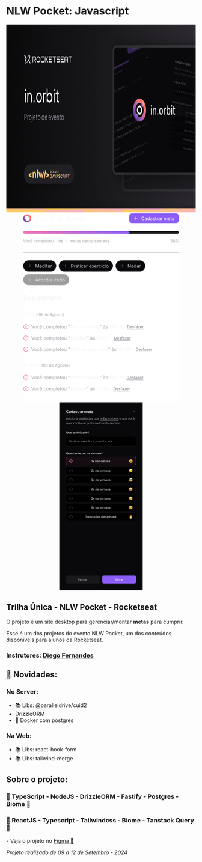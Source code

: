<h1>NLW Pocket: Javascript</h1>
<div align='center'>
    <img height='500' src="https://github.com/carlos09v/NLWs_Rocketseat/blob/main/NLWs/17_nlwPocket/web/src/assets/figma/Thumbnail.png?raw=true" alt="NLW_Pocket_Thumb">
    </br>
    <img height='500' src="https://github.com/carlos09v/NLWs_Rocketseat/blob/main/NLWs/17_nlwPocket/web/src/assets/figma/Preview.png?raw=true" alt="NLW_Pocket_Preview">
    <img height='500' src="https://github.com/carlos09v/NLWs_Rocketseat/blob/main/NLWs/17_nlwPocket/web/src/assets/figma/Frame5.png?raw=true" alt="NLW_Pocket_CadastrarMeta">
</div>

<h2>Trilha Única - NLW Pocket - Rocketseat</h2>
<p>O projeto é um site desktop para gerenciar/montar <b>metas</b> para cumprir.

Esse é um dos projetos do evento NLW Pocket, um dos conteúdos disponíveis para alunos da Rocketseat.</p>

<h3>Instrutores: <a href='https://github.com/diego3g'>Diego Fernandes</a></h3>

<h2>💫 Novidades:</h2>
<h3>No Server:</h3>
<ul>
    <li>📚 Libs: @paralleldrive/cuid2</li>
    <li>DrizzleORM</li>
    <li>🐳 Docker com postgres</li>
</ul>
<h3>Na Web:</h3>
<ul>
    <li>📚 Libs: react-hook-form</li>
    <li>📚 Libs: tailwind-merge</li>
</ul>

<h2>Sobre o projeto:</h2>
<h3>💚 TypeScript - NodeJS - DrizzleORM - Fastify - Postgres - Biome 💚</h3>
<h3>🩵 ReactJS - Typescript - Tailwindcss - Biome - Tanstack Query 🩵</h3>
<p>- Veja o projeto no <a href='https://www.figma.com/community/file/1415093862269754302/nlw-pocket-js-in-orbit'>Figma 🔖</a> </p>
<i>Projeto realizado de 09 a 12 de Setembro - 2024</i>